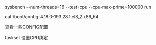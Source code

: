 sysbench --num-threads=16 --test=cpu --cpu-max-prime=100000 run



cat /boot/config-4.18.0-193.28.1.el8_2.x86_64

查看一些CONFIG配置



taskset 设置CPU绑定